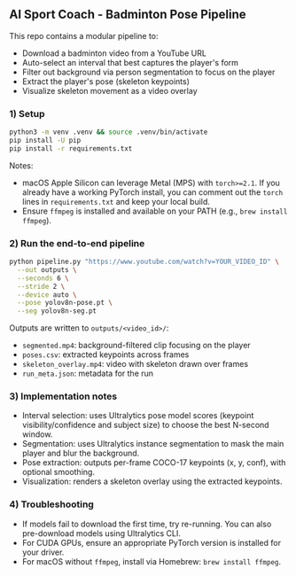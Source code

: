 ## AI Sport Coach - Badminton Pose Pipeline

This repo contains a modular pipeline to:

- Download a badminton video from a YouTube URL
- Auto-select an interval that best captures the player's form
- Filter out background via person segmentation to focus on the player
- Extract the player's pose (skeleton keypoints)
- Visualize skeleton movement as a video overlay

### 1) Setup

```bash
python3 -m venv .venv && source .venv/bin/activate
pip install -U pip
pip install -r requirements.txt
```

Notes:
- macOS Apple Silicon can leverage Metal (MPS) with `torch>=2.1`. If you already have a working PyTorch install, you can comment out the `torch` lines in `requirements.txt` and keep your local build.
- Ensure `ffmpeg` is installed and available on your PATH (e.g., `brew install ffmpeg`).

### 2) Run the end-to-end pipeline

```bash
python pipeline.py "https://www.youtube.com/watch?v=YOUR_VIDEO_ID" \
  --out outputs \
  --seconds 6 \
  --stride 2 \
  --device auto \
  --pose yolov8n-pose.pt \
  --seg yolov8n-seg.pt
```

Outputs are written to `outputs/<video_id>/`:

- `segmented.mp4`: background-filtered clip focusing on the player
- `poses.csv`: extracted keypoints across frames
- `skeleton_overlay.mp4`: video with skeleton drawn over frames
- `run_meta.json`: metadata for the run

### 3) Implementation notes

- Interval selection: uses Ultralytics pose model scores (keypoint visibility/confidence and subject size) to choose the best N-second window.
- Segmentation: uses Ultralytics instance segmentation to mask the main player and blur the background.
- Pose extraction: outputs per-frame COCO-17 keypoints (x, y, conf), with optional smoothing.
- Visualization: renders a skeleton overlay using the extracted keypoints.

### 4) Troubleshooting

- If models fail to download the first time, try re-running. You can also pre-download models using Ultralytics CLI.
- For CUDA GPUs, ensure an appropriate PyTorch version is installed for your driver.
- For macOS without `ffmpeg`, install via Homebrew: `brew install ffmpeg`.
